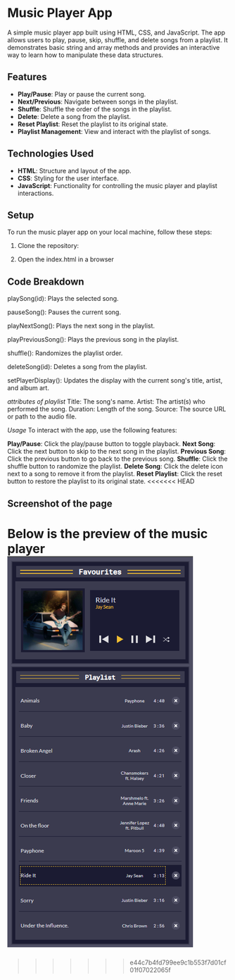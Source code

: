 # Music Player App

A simple music player app built using HTML, CSS, and JavaScript. The app allows users to play, pause, skip, shuffle, and delete songs from a playlist. It demonstrates basic string and array methods and provides an interactive way to learn how to manipulate these data structures.

## Features

- **Play/Pause**: Play or pause the current song.
- **Next/Previous**: Navigate between songs in the playlist.
- **Shuffle**: Shuffle the order of the songs in the playlist.
- **Delete**: Delete a song from the playlist.
- **Reset Playlist**: Reset the playlist to its original state.
- **Playlist Management**: View and interact with the playlist of songs.

## Technologies Used

- **HTML**: Structure and layout of the app.
- **CSS**: Styling for the user interface.
- **JavaScript**: Functionality for controlling the music player and playlist interactions.

## Setup

To run the music player app on your local machine, follow these steps:

1. Clone the repository:

2. Open the index.html in a browser

## Code Breakdown


playSong(id):           Plays the selected song.

pauseSong():            Pauses the current song.

playNextSong():         Plays the next song in the playlist.

playPreviousSong():     Plays the previous song in the playlist.

shuffle():              Randomizes the playlist order.

deleteSong(id):         Deletes a song from the playlist.

setPlayerDisplay():     Updates the display with the current song's title, artist, and album art.


*attributes of playlist*
Title:  The song's name.
Artist: The artist(s) who performed the song.
Duration: Length of the song.
Source: The source URL or path to the audio file.


*Usage*
To interact with the app, use the following features:

**Play/Pause**: Click the play/pause button to toggle playback.
**Next Song**: Click the next button to skip to the next song in the playlist.
**Previous Song**: Click the previous button to go back to the previous song.
**Shuffle**: Click the shuffle button to randomize the playlist.
**Delete Song**: Click the delete icon next to a song to remove it from the playlist.
**Reset Playlist**: Click the reset button to restore the playlist to its original state.
<<<<<<< HEAD

## Screenshot of the page

Below is the preview of the music player
![Screenshot of the Todo app](./src/images/screenshot.png)
=======
>>>>>>> e44c7b4fd799ee9c1b553f7d01cf01f07022065f
